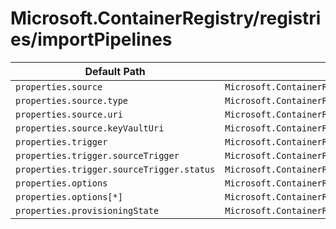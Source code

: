 # Microsoft.ContainerRegistry/registries/importPipelines

| Default Path | Alias |
|---|---|
| `properties.source` | `Microsoft.ContainerRegistry/registries/importPipelines/source` |
| `properties.source.type` | `Microsoft.ContainerRegistry/registries/importPipelines/source.type` |
| `properties.source.uri` | `Microsoft.ContainerRegistry/registries/importPipelines/source.uri` |
| `properties.source.keyVaultUri` | `Microsoft.ContainerRegistry/registries/importPipelines/source.keyVaultUri` |
| `properties.trigger` | `Microsoft.ContainerRegistry/registries/importPipelines/trigger` |
| `properties.trigger.sourceTrigger` | `Microsoft.ContainerRegistry/registries/importPipelines/trigger.sourceTrigger` |
| `properties.trigger.sourceTrigger.status` | `Microsoft.ContainerRegistry/registries/importPipelines/trigger.sourceTrigger.status` |
| `properties.options` | `Microsoft.ContainerRegistry/registries/importPipelines/options` |
| `properties.options[*]` | `Microsoft.ContainerRegistry/registries/importPipelines/options[*]` |
| `properties.provisioningState` | `Microsoft.ContainerRegistry/registries/importPipelines/provisioningState` |

